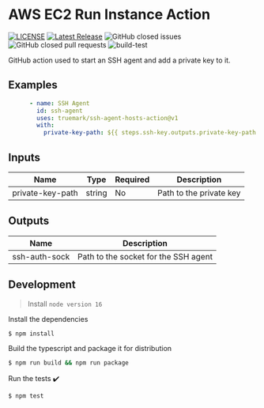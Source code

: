 # AWS EC2 Run Instance Action

[![LICENSE](https://img.shields.io/badge/license-BSD3-green)](LICENSE)
[![Latest Release](https://img.shields.io/github/v/release/truemark/ssh-agent-action)](https://github.com/truemark/ssh-agent-action/releases)
![GitHub closed issues](https://img.shields.io/github/issues-closed/truemark/ssh-agent-action)
![GitHub closed pull requests](https://img.shields.io/github/issues-pr-closed/truemark/ssh-agent-action)
![build-test](https://github.com/truemark/ssh-agent-action/workflows/build-test/badge.svg)

GitHub action used to start an SSH agent and add a private key to it.

## Examples

```yml
      - name: SSH Agent
        id: ssh-agent
        uses: truemark/ssh-agent-hosts-action@v1
        with:
          private-key-path: ${{ steps.ssh-key.outputs.private-key-path }}
```

## Inputs

| Name             | Type       | Required | Description               |
|------------------|------------|----------|---------------------------|
| private-key-path | string     | No       | Path to the private key   |

## Outputs
| Name            | Description                           |
|-----------------|---------------------------------------|
| ssh-auth-sock   | Path to the socket for the SSH agent  |

## Development

> Install `node version 16`

Install the dependencies
```bash
$ npm install
```

Build the typescript and package it for distribution
```bash
$ npm run build && npm run package
```

Run the tests :heavy_check_mark:
```bash
$ npm test
```
